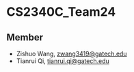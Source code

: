 # CS2340C_Team24

## Member

- Zishuo Wang, zwang3419@gatech.edu
- Tianrui Qi, tianrui.qi@gatech.edu
